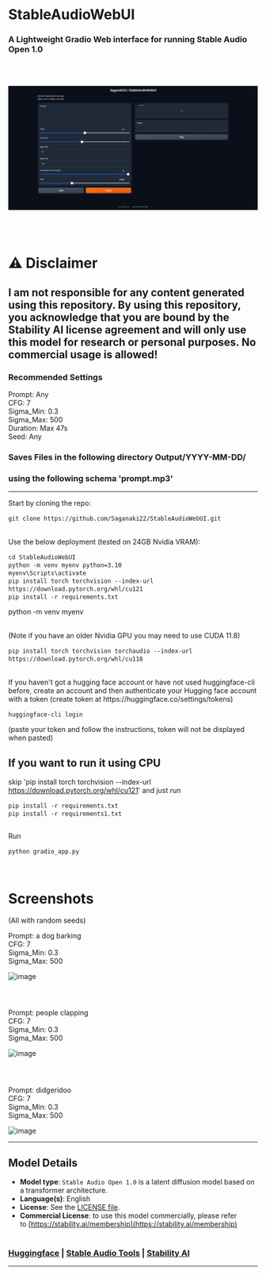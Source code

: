 # StableAudioWebUI

### A Lightweight Gradio Web interface for running Stable Audio Open 1.0 
<br>
<br>

![image](assets/screenshot.png)

<br>
<br>

# ⚠ Disclaimer

## I am not responsible for any content generated using this repository. By using this repository, you acknowledge that you are bound by the Stability AI license agreement and will only use this model for research or personal purposes. No commercial usage is allowed! <br>


### Recommended Settings
Prompt: Any <br>
CFG: 7 <br>
Sigma_Min: 0.3 <br>
Sigma_Max: 500 <br>
Duration: Max 47s <br>
Seed: Any <br>

### Saves Files in the following directory Output/YYYY-MM-DD/ <br>
### using the following schema 'prompt.mp3' <br>

---

  Start by cloning the repo:
 
    git clone https://github.com/Saganaki22/StableAudioWebUI.git

    
<br>
  Use the below deployment (tested on 24GB Nvidia VRAM):

    cd StableAudioWebUI
    python -m venv myenv python=3.10
    myenv\Scripts\activate
    pip install torch torchvision --index-url https://download.pytorch.org/whl/cu121
    pip install -r requirements.txt

python -m venv myenv

    
<br>
  (Note if you have an older Nvidia GPU you may need to use CUDA 11.8)

    pip install torch torchvision torchaudio --index-url https://download.pytorch.org/whl/cu118

<br>
  If you haven't got a hugging face account or have not used huggingface-cli before, create an account and then authenticate your Hugging face account with a token (create token at https://huggingface.co/settings/tokens)

    huggingface-cli login

  (paste your token and follow the instructions, token will not be displayed when pasted)

  ## If you want to run it using CPU <br> 
  skip 'pip install torch torchvision --index-url https://download.pytorch.org/whl/cu121' and just run

    pip install -r requirements.txt
    pip install -r requirements1.txt

##
Run

    python gradio_app.py
    
<br>

# Screenshots

(All with random seeds) <br>

Prompt: a dog barking <br>
CFG: 7 <br>
Sigma_Min: 0.3 <br>
Sigma_Max: 500 <br>

![image](https://github.com/Saganaki22/StableAudioWebUI/blob/main/assets/screenshot1.png)

#
<br>
Prompt: people clapping <br>
CFG: 7 <br>
Sigma_Min: 0.3 <br>
Sigma_Max: 500 <br>

![image](https://github.com/Saganaki22/StableAudioWebUI/blob/main/assets/screenshot2.png)

#
<br>
Prompt: didgeridoo <br>
CFG: 7 <br>
Sigma_Min: 0.3 <br>
Sigma_Max: 500 <br>

![image](https://github.com/Saganaki22/StableAudioWebUI/blob/main/assets/screenshot3.png)

---

## Model Details

- **Model type**: `Stable Audio Open 1.0` is a latent diffusion model based on a transformer architecture.
- **Language(s)**: English
- **License**: See the [LICENSE file](https://huggingface.co/stabilityai/stable-audio-open-1.0/blob/main/LICENSE).
- **Commercial License**: to use this model commercially, please refer to [https://stability.ai/membership](https://stability.ai/membership)

#

### [Huggingface](https://huggingface.co/stabilityai/stable-audio-open-1.0)   |   [Stable Audio Tools](https://github.com/Stability-AI/stable-audio-tools)   |   [Stability AI](https://stability.ai/news/introducing-stable-audio-open)

---

